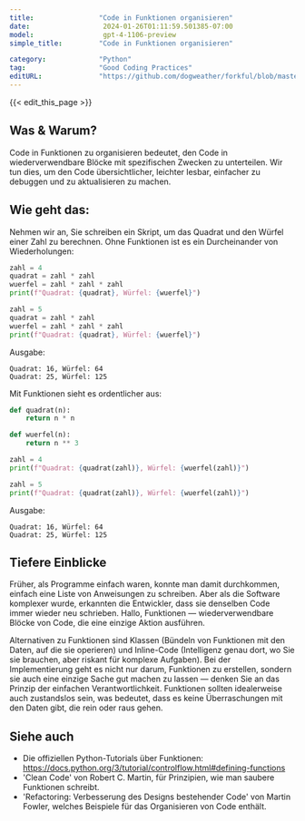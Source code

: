 ```yaml
---
title:                "Code in Funktionen organisieren"
date:                  2024-01-26T01:11:59.501385-07:00
model:                 gpt-4-1106-preview
simple_title:         "Code in Funktionen organisieren"

category:             "Python"
tag:                  "Good Coding Practices"
editURL:              "https://github.com/dogweather/forkful/blob/master/content/de/python/organizing-code-into-functions.md"
---
```


{{< edit_this_page >}}

## Was & Warum?
Code in Funktionen zu organisieren bedeutet, den Code in wiederverwendbare Blöcke mit spezifischen Zwecken zu unterteilen. Wir tun dies, um den Code übersichtlicher, leichter lesbar, einfacher zu debuggen und zu aktualisieren zu machen.

## Wie geht das:
Nehmen wir an, Sie schreiben ein Skript, um das Quadrat und den Würfel einer Zahl zu berechnen. Ohne Funktionen ist es ein Durcheinander von Wiederholungen:

```Python
zahl = 4
quadrat = zahl * zahl
wuerfel = zahl * zahl * zahl
print(f"Quadrat: {quadrat}, Würfel: {wuerfel}")

zahl = 5
quadrat = zahl * zahl
wuerfel = zahl * zahl * zahl
print(f"Quadrat: {quadrat}, Würfel: {wuerfel}")
```
Ausgabe:
```
Quadrat: 16, Würfel: 64
Quadrat: 25, Würfel: 125
```

Mit Funktionen sieht es ordentlicher aus:

```Python
def quadrat(n):
    return n * n

def wuerfel(n):
    return n ** 3

zahl = 4
print(f"Quadrat: {quadrat(zahl)}, Würfel: {wuerfel(zahl)}")

zahl = 5
print(f"Quadrat: {quadrat(zahl)}, Würfel: {wuerfel(zahl)}")
```
Ausgabe:
```
Quadrat: 16, Würfel: 64
Quadrat: 25, Würfel: 125
```

## Tiefere Einblicke
Früher, als Programme einfach waren, konnte man damit durchkommen, einfach eine Liste von Anweisungen zu schreiben. Aber als die Software komplexer wurde, erkannten die Entwickler, dass sie denselben Code immer wieder neu schrieben. Hallo, Funktionen — wiederverwendbare Blöcke von Code, die eine einzige Aktion ausführen.

Alternativen zu Funktionen sind Klassen (Bündeln von Funktionen mit den Daten, auf die sie operieren) und Inline-Code (Intelligenz genau dort, wo Sie sie brauchen, aber riskant für komplexe Aufgaben). Bei der Implementierung geht es nicht nur darum, Funktionen zu erstellen, sondern sie auch eine einzige Sache gut machen zu lassen — denken Sie an das Prinzip der einfachen Verantwortlichkeit. Funktionen sollten idealerweise auch zustandslos sein, was bedeutet, dass es keine Überraschungen mit den Daten gibt, die rein oder raus gehen.

## Siehe auch
- Die offiziellen Python-Tutorials über Funktionen: https://docs.python.org/3/tutorial/controlflow.html#defining-functions
- 'Clean Code' von Robert C. Martin, für Prinzipien, wie man saubere Funktionen schreibt.
- 'Refactoring: Verbesserung des Designs bestehender Code' von Martin Fowler, welches Beispiele für das Organisieren von Code enthält.
